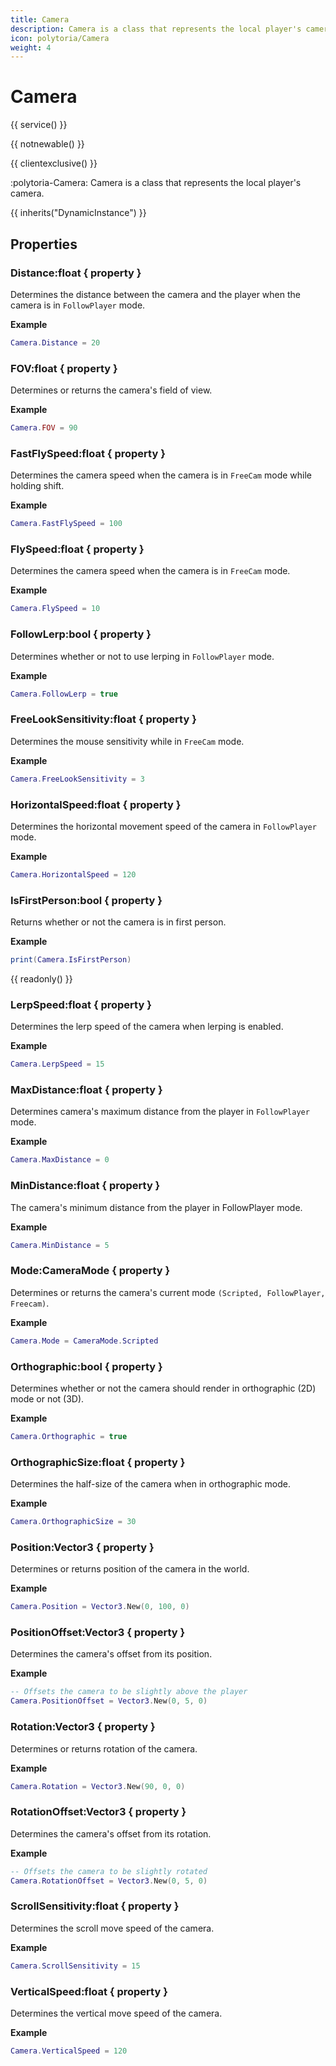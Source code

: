 ```yaml
---
title: Camera
description: Camera is a class that represents the local player's camera.
icon: polytoria/Camera
weight: 4
---
```


# Camera

{{ service() }}

{{ notnewable() }}

{{ clientexclusive() }}

:polytoria-Camera: Camera is a class that represents the local player's camera.

{{ inherits("DynamicInstance") }}

## Properties

### Distance:float { property }

Determines the distance between the camera and the player when the camera is in `FollowPlayer` mode.

**Example**

```lua
Camera.Distance = 20
```

### FOV:float { property }

Determines or returns the camera's field of view.

**Example**

```lua
Camera.FOV = 90
```

### FastFlySpeed:float { property }

Determines the camera speed when the camera is in `FreeCam` mode while holding shift.

**Example**

```lua
Camera.FastFlySpeed = 100
```

### FlySpeed:float { property }

Determines the camera speed when the camera is in `FreeCam` mode.

**Example**

```lua
Camera.FlySpeed = 10
```

### FollowLerp:bool { property }

Determines whether or not to use lerping in `FollowPlayer` mode.

**Example**

```lua
Camera.FollowLerp = true
```

### FreeLookSensitivity:float { property }

Determines the mouse sensitivity while in `FreeCam` mode.

**Example**

```lua
Camera.FreeLookSensitivity = 3
```

### HorizontalSpeed:float { property }

Determines the horizontal movement speed of the camera in `FollowPlayer` mode.

**Example**

```lua
Camera.HorizontalSpeed = 120
```

### IsFirstPerson:bool { property }

Returns whether or not the camera is in first person.

**Example**

```lua
print(Camera.IsFirstPerson)
```

{{ readonly() }}

### LerpSpeed:float { property }

Determines the lerp speed of the camera when lerping is enabled.

**Example**

```lua
Camera.LerpSpeed = 15
```

### MaxDistance:float { property }

Determines camera's maximum distance from the player in `FollowPlayer` mode.

**Example**

```lua
Camera.MaxDistance = 0
```

### MinDistance:float { property }

The camera's minimum distance from the player in FollowPlayer mode.

**Example**

```lua
Camera.MinDistance = 5
```

### Mode:CameraMode { property }

Determines or returns the camera's current mode `(Scripted, FollowPlayer, Freecam)`.

**Example**

```lua
Camera.Mode = CameraMode.Scripted
```

### Orthographic:bool { property }

Determines whether or not the camera should render in orthographic (2D) mode or not (3D).

**Example**

```lua
Camera.Orthographic = true
```

### OrthographicSize:float { property }

Determines the half-size of the camera when in orthographic mode.

**Example**

```lua
Camera.OrthographicSize = 30
```

### Position:Vector3 { property }

Determines or returns position of the camera in the world.

**Example**

```lua
Camera.Position = Vector3.New(0, 100, 0)
```

### PositionOffset:Vector3 { property }

Determines the camera's offset from its position.

**Example**

```lua
-- Offsets the camera to be slightly above the player
Camera.PositionOffset = Vector3.New(0, 5, 0)
```

### Rotation:Vector3 { property }

Determines or returns rotation of the camera.

**Example**

```lua
Camera.Rotation = Vector3.New(90, 0, 0)
```

### RotationOffset:Vector3 { property }

Determines the camera's offset from its rotation.

**Example**

```lua
-- Offsets the camera to be slightly rotated
Camera.RotationOffset = Vector3.New(0, 5, 0)
```

### ScrollSensitivity:float { property }

Determines the scroll move speed of the camera.

**Example**

```lua
Camera.ScrollSensitivity = 15
```

### VerticalSpeed:float { property }

Determines the vertical move speed of the camera.

**Example**

```lua
Camera.VerticalSpeed = 120
```

